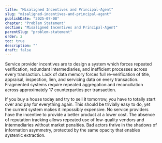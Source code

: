 ```yaml
---
title: "Misaligned Incentives and Principal-Agent"
slug: "misaligned-incentives-and-principal-agent"
publishDate: "2025-07-08"
chapter: "Problem Statement"
section: "Misaligned Incentives and Principal-Agent"
parentSlug: "problem-statement"
order: 2
toc: true
description: ""
draft: false
---
```


Service provider incentives are to design a system which forces repeated verification, redundant intermediaries, and inefficient processes across every transaction. Lack of data memory forces full re-verification of title, appraisal, inspection, lien, and servicing data on every transaction. Fragmented systems require repeated aggregation and reconciliation across approximately 17 counterparties per transaction.

If you buy a house today and try to sell it tomorrow, you have to totally start over and pay for everything again. This should be trivially easy to do, yet the current system makes it impossibly expensive. No service providers have the incentive to provide a better product at a lower cost. The absence of reputation tracking allows repeated use of low-quality vendors and intermediaries without market penalties. Bad actors thrive in the shadows of information asymmetry, protected by the same opacity that enables systemic extraction.
